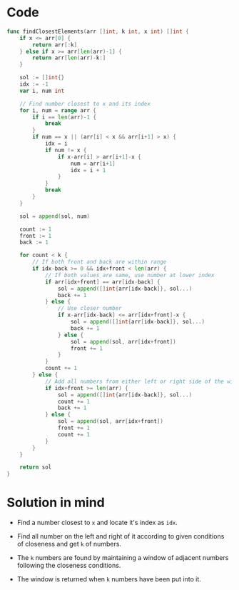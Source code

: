 Code
====

```go
func findClosestElements(arr []int, k int, x int) []int {
	if x <= arr[0] {
		return arr[:k]
	} else if x >= arr[len(arr)-1] {
		return arr[len(arr)-k:]
	}

	sol := []int{}
	idx := -1
	var i, num int

	// Find number closest to x and its index
	for i, num = range arr {
		if i == len(arr)-1 {
			break
		}
		if num == x || (arr[i] < x && arr[i+1] > x) {
			idx = i
			if num != x {
				if x-arr[i] > arr[i+1]-x {
					num = arr[i+1]
					idx = i + 1
				}
			}
			break
		}
	}

	sol = append(sol, num)

	count := 1
	front := 1
	back := 1

	for count < k {
		// If both front and back are within range
		if idx-back >= 0 && idx+front < len(arr) {
			// If both values are same, use number at lower index
			if arr[idx+front] == arr[idx-back] {
				sol = append([]int{arr[idx-back]}, sol...)
				back += 1
			} else {
				// Use closer number
				if x-arr[idx-back] <= arr[idx+front]-x {
					sol = append([]int{arr[idx-back]}, sol...)
					back += 1
				} else {
					sol = append(sol, arr[idx+front])
					front += 1
				}
			}
			count += 1
		} else {
			// Add all numbers from either left or right side of the window
			if idx+front >= len(arr) {
				sol = append([]int{arr[idx-back]}, sol...)
				count += 1
				back += 1
			} else {
				sol = append(sol, arr[idx+front])
				front += 1
				count += 1
			}
		}
	}

	return sol
}
```

Solution in mind
================

-	Find a number closest to `x` and locate it's index as `idx`.

-	Find all number on the left and right of it according to given conditions of closeness and get `k` of numbers.

-	The `k` numbers are found by maintaining a window of adjacent numbers following the closeness conditions.

-	The window is returned when `k` numbers have been put into it.
